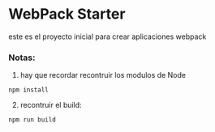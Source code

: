 # WebPack Starter 
este es el proyecto inicial para crear aplicaciones webpack 

### Notas:
1. hay que recordar recontruir los modulos de Node 

```
npm install
```

2. recontruir el build:
```
npm run build 
```